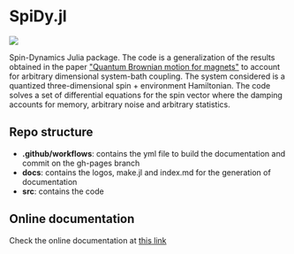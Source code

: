 # SpiDy.jl

[![](https://img.shields.io/badge/docs-dev-blue.svg)](https://USER_NAME.github.io/PACKAGE_NAME.jl/dev)

Spin-Dynamics Julia package. The code is a generalization of the results obtained in the paper <a href=https://doi.org/10.1088/1367-2630/ac4ef2>"Quantum Brownian motion for magnets"</a> to account for arbitrary dimensional system-bath coupling. The system considered is a quantized three-dimensional spin + environment Hamiltonian. The code solves a set of differential equations for the spin vector where the damping accounts for memory, arbitrary noise and arbitrary statistics.

## Repo structure
* **.github/workflows**: contains the yml file to build the documentation and commit on the gh-pages branch
* **docs**: contains the logos, make.jl and index.md for the generation of documentation
* **src**: contains the code

## Online documentation
Check the online documentation at <a href="https://quantum-exeter.github.io/SpiDy.jl/dev/">this link</a>

